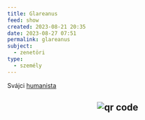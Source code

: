 ```yaml
---
title: Glareanus
feed: show
created: 2023-08-21 20:35
date: 2023-08-27 07:51
permalink: glareanus
subject:
  - zenetöri
type:
  - személy
---
```


Svájci [humanista](humanizmus.md)




## <p style="text-align: center;"><img src="https://chart.googleapis.com/chart?cht=qr&chl=https://notes.andrasdenes.com/glareanus&chs=180x180&choe=UTF-8&chld=L|2" alt="qr code"></p>

